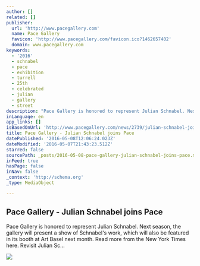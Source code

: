 ```yaml
---
author: []
related: []
publisher:
  url: 'http://www.pacegallery.com'
  name: Pace Gallery
  favicon: 'http://www.pacegallery.com/favicon.ico?1462657402'
  domain: www.pacegallery.com
keywords:
  - '2016'
  - schnabel
  - pace
  - exhibition
  - turrell
  - 25th
  - celebrated
  - julian
  - gallery
  - street
description: "Pace Gallery is honored to represent Julian Schnabel. Next season, the gallery will present a show of Schnabel's work, which will also be featured in its booth at Art Basel next month. Read more from the New York Times here. Revisit Julian Sc..."
inLanguage: en
app_links: []
isBasedOnUrl: 'http://www.pacegallery.com/news/2739/julian-schnabel-joins-pace'
title: Pace Gallery - Julian Schnabel joins Pace
datePublished: '2016-05-08T12:06:24.023Z'
dateModified: '2016-05-07T21:43:23.512Z'
starred: false
sourcePath: _posts/2016-05-08-pace-gallery-julian-schnabel-joins-pace.md
inFeed: true
hasPage: false
inNav: false
_context: 'http://schema.org'
_type: MediaObject

---
```

<article style=""><h1>Pace Gallery - Julian Schnabel joins Pace</h1><p>Pace Gallery is honored to represent Julian Schnabel. Next season, the gallery will present a show of Schnabel's work, which will also be featured in its booth at Art Basel next month. Read more from the New York Times here. Revisit Julian Sc...</p><img src="http://s3.amazonaws.com/pace-production/images/atreides/photos/4868/thumb/BFA_16051_1998072_%285%2920160506-6-13eastg.jpg?1462546846" /></article>